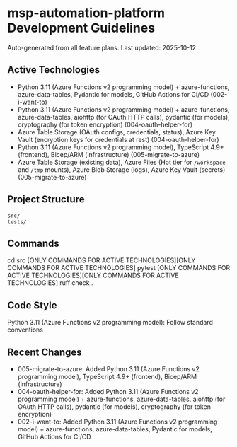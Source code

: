 # msp-automation-platform Development Guidelines

Auto-generated from all feature plans. Last updated: 2025-10-12

## Active Technologies

-   Python 3.11 (Azure Functions v2 programming model) + azure-functions, azure-data-tables, Pydantic for models, GitHub Actions for CI/CD (002-i-want-to)
-   Python 3.11 (Azure Functions v2 programming model) + azure-functions, azure-data-tables, aiohttp (for OAuth HTTP calls), pydantic (for models), cryptography (for token encryption) (004-oauth-helper-for)
-   Azure Table Storage (OAuth configs, credentials, status), Azure Key Vault (encryption keys for credentials at rest) (004-oauth-helper-for)
-   Python 3.11 (Azure Functions v2 programming model), TypeScript 4.9+ (frontend), Bicep/ARM (infrastructure) (005-migrate-to-azure)
-   Azure Table Storage (existing data), Azure Files (Hot tier for `/workspace` and `/tmp` mounts), Azure Blob Storage (logs), Azure Key Vault (secrets) (005-migrate-to-azure)

## Project Structure

```
src/
tests/
```

## Commands

cd src [ONLY COMMANDS FOR ACTIVE TECHNOLOGIES][ONLY COMMANDS FOR ACTIVE TECHNOLOGIES] pytest [ONLY COMMANDS FOR ACTIVE TECHNOLOGIES][ONLY COMMANDS FOR ACTIVE TECHNOLOGIES] ruff check .

## Code Style

Python 3.11 (Azure Functions v2 programming model): Follow standard conventions

## Recent Changes

-   005-migrate-to-azure: Added Python 3.11 (Azure Functions v2 programming model), TypeScript 4.9+ (frontend), Bicep/ARM (infrastructure)
-   004-oauth-helper-for: Added Python 3.11 (Azure Functions v2 programming model) + azure-functions, azure-data-tables, aiohttp (for OAuth HTTP calls), pydantic (for models), cryptography (for token encryption)
-   002-i-want-to: Added Python 3.11 (Azure Functions v2 programming model) + azure-functions, azure-data-tables, Pydantic for models, GitHub Actions for CI/CD

<!-- MANUAL ADDITIONS START -->
<!-- MANUAL ADDITIONS END -->
